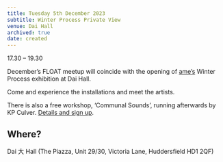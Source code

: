 ```yaml
---
title: Tuesday 5th December 2023
subtitle: Winter Process Private View
venue: Dai Hall
archived: true
date: created
---
```


17.30 – 19.30

December’s FLOAT meetup will coincide with the opening of [ame’s](https://amespace.uk/) Winter Process exhibition at Dai Hall.

Come and experience the installations and meet the artists.

There is also a free workshop, ‘Communal Sounds’, running afterwards by KP Culver. [Details and sign up](https://hubbub.amespace.uk/winterprocess/#workshops).

## Where?

Dai 大 Hall (The Piazza, Unit 29/30, Victoria Lane, Huddersfield HD1 2QF)